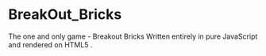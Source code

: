 # BreakOut_Bricks
The one and only game - Breakout Bricks
Written entirely in pure JavaScript and rendered on HTML5 <canvas>.
